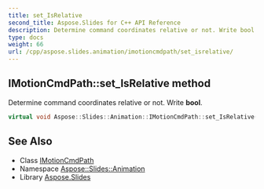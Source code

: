 ```yaml
---
title: set_IsRelative
second_title: Aspose.Slides for C++ API Reference
description: Determine command coordinates relative or not. Write bool.
type: docs
weight: 66
url: /cpp/aspose.slides.animation/imotioncmdpath/set_isrelative/
---
```

## IMotionCmdPath::set_IsRelative method


Determine command coordinates relative or not. Write **bool**.

```cpp
virtual void Aspose::Slides::Animation::IMotionCmdPath::set_IsRelative(bool value)=0
```

## See Also

* Class [IMotionCmdPath](../)
* Namespace [Aspose::Slides::Animation](../../)
* Library [Aspose.Slides](../../../)

